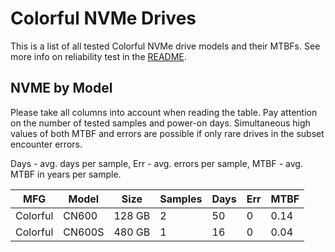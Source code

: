 Colorful NVMe Drives
====================

This is a list of all tested Colorful NVMe drive models and their MTBFs. See more
info on reliability test in the [README](https://github.com/linuxhw/SMART).

NVME by Model
------------

Please take all columns into account when reading the table. Pay attention on the
number of tested samples and power-on days. Simultaneous high values of both MTBF
and errors are possible if only rare drives in the subset encounter errors.

Days - avg. days per sample,
Err  - avg. errors per sample,
MTBF - avg. MTBF in years per sample.

| MFG       | Model              | Size   | Samples | Days  | Err   | MTBF |
|-----------|--------------------|--------|---------|-------|-------|------|
| Colorful  | CN600              | 128 GB | 2       | 50    | 0     | 0.14   |
| Colorful  | CN600S             | 480 GB | 1       | 16    | 0     | 0.04   |
